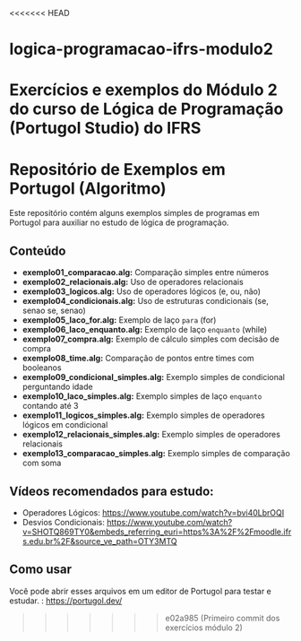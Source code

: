 <<<<<<< HEAD
# logica-programacao-ifrs-modulo2
Exercícios e exemplos do Módulo 2 do curso de Lógica de Programação (Portugol Studio) do IFRS 
=======
# Repositório de Exemplos em Portugol (Algoritmo)

Este repositório contém alguns exemplos simples de programas em Portugol para auxiliar no estudo de lógica de programação.

## Conteúdo

- **exemplo01_comparacao.alg:** Comparação simples entre números
- **exemplo02_relacionais.alg:** Uso de operadores relacionais
- **exemplo03_logicos.alg:** Uso de operadores lógicos (e, ou, não)
- **exemplo04_condicionais.alg:** Uso de estruturas condicionais (se, senao se, senao)
- **exemplo05_laco_for.alg:** Exemplo de laço `para` (for)
- **exemplo06_laco_enquanto.alg:** Exemplo de laço `enquanto` (while)
- **exemplo07_compra.alg:** Exemplo de cálculo simples com decisão de compra
- **exemplo08_time.alg:** Comparação de pontos entre times com booleanos
- **exemplo09_condicional_simples.alg:** Exemplo simples de condicional perguntando idade
- **exemplo10_laco_simples.alg:** Exemplo simples de laço `enquanto` contando até 3
- **exemplo11_logicos_simples.alg:** Exemplo simples de operadores lógicos em condicional
- **exemplo12_relacionais_simples.alg:** Exemplo simples de operadores relacionais
- **exemplo13_comparacao_simples.alg:** Exemplo simples de comparação com soma

## Vídeos recomendados para estudo:

- Operadores Lógicos: https://www.youtube.com/watch?v=bvi40LbrOQI
- Desvios Condicionais: https://www.youtube.com/watch?v=SHOTQ869TY0&embeds_referring_euri=https%3A%2F%2Fmoodle.ifrs.edu.br%2F&source_ve_path=OTY3MTQ

## Como usar

Você pode abrir esses arquivos em um editor de Portugol  para testar e estudar. : https://portugol.dev/


>>>>>>> e02a985 (Primeiro commit dos exercícios módulo 2)
